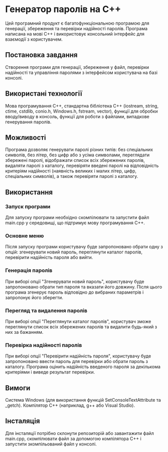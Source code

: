 # Генератор паролів на С++
Цей програмний продукт є багатофункціональною програмою для генерації, збереження та перевірки надійності паролів. Програма написана на мові C++ і використовує консольний інтерфейс для взаємодії з користувачем.
## Постановка завдання
Створення програми для генерації, збереження у файл, перевірки надійності та управління паролями з інтерфейсом користувача на базі консолі.
## Використані технології
Мова програмування  C++, стандартна бібліотека C++ (iostream, string, ctime, cstdlib, conio.h, Windows.h, fstream, vector), функції для обробки вводу/виводу в консоль, функції для роботи з файлами, випадкове генерування паролів.
## Можливості
Програма дозволяє генерувати паролі різних типів: без спеціальних символів, без літер, без цифр або з усіма символами, переглядати збережені паролі, відображати список всіх збережених паролів, видаляти паролі з каталогу, перевіряти введені паролі на відповідність критеріям надійності (наявність великих і малих літер, цифр, спеціальних символів), а також перевіряти паролі з каталогу.
## Використання
### Запуск програми
Для запуску програми необхідно скомпілювати та запустити файл main.cpp у середовищі, що підтримує мову програмування C++.
### Основне меню
Після запуску програми користувачу буде запропоновано обрати одну з опцій: згенерувати новий пароль, переглянути каталог паролів, перевірити надійність пароля або вийти.
### Генерація паролів
При виборі опції "Згенерувати новий пароль", користувачу буде запропоновано обрати тип пароля та вказати його довжину. Після цього програма згенерує пароль відповідно до вибраних параметрів і запропонує його зберегти.
### Перегляд та видалення паролів
При виборі опції "Переглянути каталог паролів", користувач зможе переглянути список всіх збережених паролів та видалити будь-який з них за бажанням.
### Перевірка надійності паролів
При виборі опції "Перевірити надійність пароля", користувачу буде запропоновано ввести пароль для перевірки або обрати пароль з каталогу. Програма оцінить надійність введеного пароля за декількома критеріями і виведе результат перевірки.
## Вимоги
Система Windows (для використання функцій SetConsoleTextAttribute та _getch). Компілятор C++ (наприклад, g++ або Visual Studio).
## Інсталяція
Для інсталяції потрібно склонути репозиторій або завантажити файл main.cpp, скомпілювати файл за допомогою компілятора C++ і запустити зкомпільований файл у консолі.


